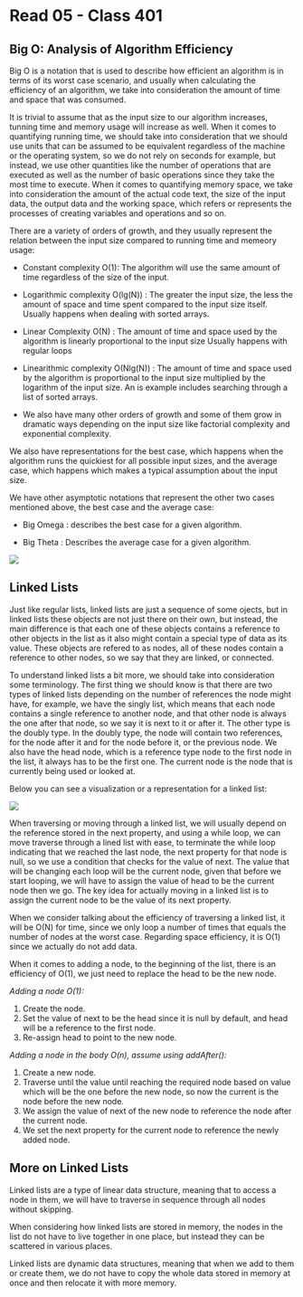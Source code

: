 # Read 05 - Class 401

## Big O: Analysis of Algorithm Efficiency

Big O is a notation that is used to describe how efficient an algorithm is in terms of its worst case scenario, and usually when calculating the efficiency of an algorithm, we take into consideration the amount of time and space that was consumed.

It is trivial to assume that as the input size to our algorithm increases, tunning time and memory usage will increase as well. When it comes to quantifying running time, we should take into consideration that we should use units that can be assumed to be equivalent regardless of the machine or the operating system, so we do not rely on seconds for example, but instead, we use other quantities like the number of operations that are executed as well as the number of basic operations since they take the most time to execute. When it comes to quantifying memory space, we take into consideration the amount of the actual code text, the size of the input data, the output data and the working space, which refers or represents the processes of creating variables and operations and so on.

There are a variety of orders of growth, and they usually represent the relation between the input size compared to running time and memeory usage:

- Constant complexity O(1): The algorithm will use the same amount of time regardless of the size of the input.

- Logarithmic complexity O(lg(N)) : The greater the input size, the less the amount of space and time spent compared to the input size itself. Usually happens when dealing with sorted arrays.

- Linear Complexity O(N) : The amount of time and space used by the algorithm is linearly proportional to the input size Usually happens with regular loops

- Linearithmic complexity O(Nlg(N)) : The amount of time and space used by the algorithm is proportional to the input size multiplied by the logarithm of the input size. An is example includes searching through a list of sorted arrays.

- We also have many other orders of growth and some of them grow in dramatic ways depending on the input size like factorial complexity and exponential complexity.

We also have representations for the best case, which happens when the algorithm runs the quickiest for all possible input sizes, and the average case, which happens which makes a typical assumption about the input size.

We have other asymptotic notations that represent the other two cases mentioned above, the best case and the average case:

- Big Omega : describes the best case for a given algorithm.

- Big Theta : Describes the average case for a given algorithm.

![](https://i1.wp.com/www.codingalpha.com/wp-content/uploads/2017/09/Big-O-Chart.png?resize=665%2C386)

## Linked Lists

Just like regular lists, linked lists are just a sequence of some ojects, but in linked lists these objects are not just there on their own, but instead, the main difference is that each one of these objects contains a reference to other objects in the list as it also might contain a special type of data as its value. These objects are refered to as nodes, all of these nodes contain a reference to other nodes, so we say that they are linked, or connected.

To understand linked lists a bit more, we should take into consideration some terminology. The first thing we should know is that there are two types of linked lists depending on the number of references the node might have, for example, we have the singly list, which means that each node contains a single reference to another node, and that other node is always the one after that node, so we say it is next to it or after it. The other type is the doubly type. In the doubly type, the node will contain two references, for the node after it and for the node before it, or the previous node. We also have the head node, which is a reference type node to the first node in the list, it always has to be the first one. The current node is the node that is currently being used or looked at.

Below you can see a visualization or a representation for a linked list:

![](https://res.cloudinary.com/practicaldev/image/fetch/s--y3j6aJXJ--/c_limit%2Cf_auto%2Cfl_progressive%2Cq_auto%2Cw_880/https://res.cloudinary.com/practicaldev/image/fetch/s--_PwtVEkJ--/c_limit%252Cf_auto%252Cfl_progressive%252Cq_auto%252Cw_880/https://www.educative.io/api/edpresso/shot/5077575695073280/image/5192456339456000)

When traversing or moving through a linked list, we will usually depend on the reference stored in the next property, and using a while loop, we can move traverse through a lined list with ease, to terminate the while loop indicating that we reached the last node, the next property for that node is null, so we use a condition that checks for the value of next. The value that will be changing each loop will be the current node, given that before we start looping, we will have to assign the value of head to be the current node then we go. The key idea for actually moving in a linked list is to assign the current node to be the value of its next property.

When we consider talking about the efficiency of traversing a linked list, it will be O(N) for time, since we only loop a number of times that equals the number of nodes at the worst case. Regarding space efficiency, it is O(1) since we actually do not add data.

When it comes to adding a node, to the beginning of the list, there is an efficiency of O(1), we just need to replace the head to be the new node.

_Adding a node O(1):_

1. Create the node.
2. Set the value of next to be the head since it is null by default, and head will be a reference to the first node.
3. Re-assign head to point to the new node.

_Adding a node in the body O(n), assume using addAfter():_

1. Create a new node.
2. Traverse until the value until reaching the required node based on value which will be the one before the new node, so now the current is the node before the new node.
3. We assign the value of next of the new node to reference the node after the current node.
4. We set the next property for the current node to reference the newly added node.

## More on Linked Lists

Linked lists are a type of linear data structure, meaning that to access a node in them, we will have to traverse in sequence through all nodes without skipping.

When considering how linked lists are stored in memory, the nodes in the list do not have to live together in one place, but instead they can be scattered in various places.

Linked lists are dynamic data structures, meaning that when we add to them or create them, we do not have to copy the whole data stored in memory at once and then relocate it with more memory.